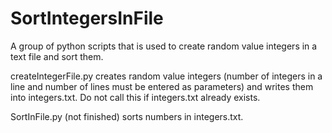 # SortIntegersInFile
A group of python scripts that is used to create random value integers in a text file and sort them.   

createIntegerFile.py creates random value integers (number of integers in a line and number of lines must be entered as parameters) and writes them into integers.txt. Do not call this if integers.txt already exists.

SortInFile.py (not finished) sorts numbers in integers.txt.
